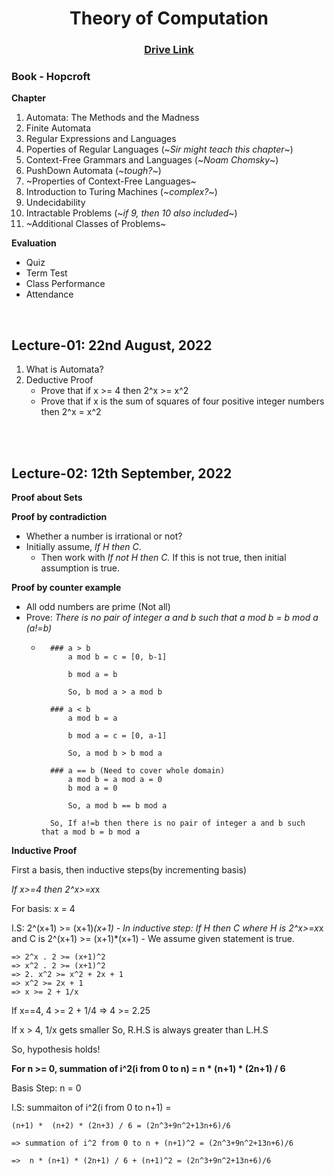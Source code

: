 <h1 align="center">Theory of Computation</h1>

<h3 align="center"> <a href="https://drive.google.com/drive/u/0/folders/1xrvCjgRVIXaYLJ7Sjc6L1S_gI-sp-l_c" title="Drive Link of TOC"><ins>Drive Link</ins></a></h3>

### Book - Hopcroft

**Chapter**
  1. Automata: The Methods and the Madness
  2. Finite Automata
  3. Regular Expressions and Languages
  4. Poperties of Regular Languages (~*Sir might teach this chapter*~)
  5. Context-Free Grammars and Languages (~*Noam Chomsky*~)
  6. PushDown Automata (~*tough?*~)
  7. ~Properties of Context-Free Languages~
  8. Introduction to Turing Machines (~*complex?*~)
  9. Undecidability
  10. Intractable Problems (~*if 9, then 10 also included*~)
  11. ~Additional Classes of Problems~

**Evaluation**
- Quiz
- Term Test
- Class Performance
- Attendance

<br>

## Lecture-01: 22nd August, 2022

1. What is Automata?
2. Deductive Proof
    - Prove that if x >= 4 then 2^x >= x^2
    - Prove that if x is the sum of squares of four positive integer numbers then 2^x = x^2

<br>
<br>

## Lecture-02: 12th September, 2022

**Proof about Sets**

**Proof by contradiction**
- Whether a number is irrational or not?
- Initially assume, *If H then C*.
    - Then work with *If not H then C.* If this is not true, then initial assumption is true.

**Proof by counter example**
- All odd numbers are prime (Not all)
- Prove: *There is no pair of integer a and b such that a mod b = b mod a (a!=b)*
    - ```
        ### a > b
            a mod b = c = [0, b-1]
            
            b mod a = b
            
            So, b mod a > a mod b
            
        ### a < b
            a mod b = a
            
            b mod a = c = [0, a-1]
            
            So, a mod b > b mod a
            
        ### a == b (Need to cover whole domain)
            a mod b = a mod a = 0
            b mod a = 0
            
            So, a mod b == b mod a
            
        So, If a!=b then there is no pair of integer a and b such that a mod b = b mod a
      ```
      
**Inductive Proof**

First a basis, then inductive steps(by incrementing basis)

*If x>=4 then 2^x>=x*x

For basis: x = 4

I.S: 2^(x+1) >= (x+1)*(x+1)
    - In inductive step: If H then C where H is 2^x>=x*x and C is 2^(x+1) >= (x+1)*(x+1)
    - We assume given statement is true.

```
=> 2^x . 2 >= (x+1)^2
=> x^2 . 2 >= (x+1)^2
=> 2. x^2 >= x^2 + 2x + 1
=> x^2 >= 2x + 1
=> x >= 2 + 1/x
```

If x==4, 4 >= 2 + 1/4 => 4 >= 2.25

If x > 4, 1/x gets smaller
So, R.H.S is always greater than L.H.S

So, hypothesis holds!
        
**For n >= 0, summation of i^2(i from 0 to n) = n * (n+1) * (2n+1) / 6**

Basis Step: n = 0

I.S: summaiton of i^2(i from 0 to n+1) = 

```
(n+1) *  (n+2) * (2n+3) / 6 = (2n^3+9n^2+13n+6)/6

=> summation of i^2 from 0 to n + (n+1)^2 = (2n^3+9n^2+13n+6)/6

=>  n * (n+1) * (2n+1) / 6 + (n+1)^2 = (2n^3+9n^2+13n+6)/6
```
<br>
<br>
